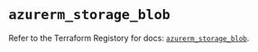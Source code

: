 # `azurerm_storage_blob`

Refer to the Terraform Registory for docs: [`azurerm_storage_blob`](https://www.terraform.io/docs/providers/azurerm/r/storage_blob).
